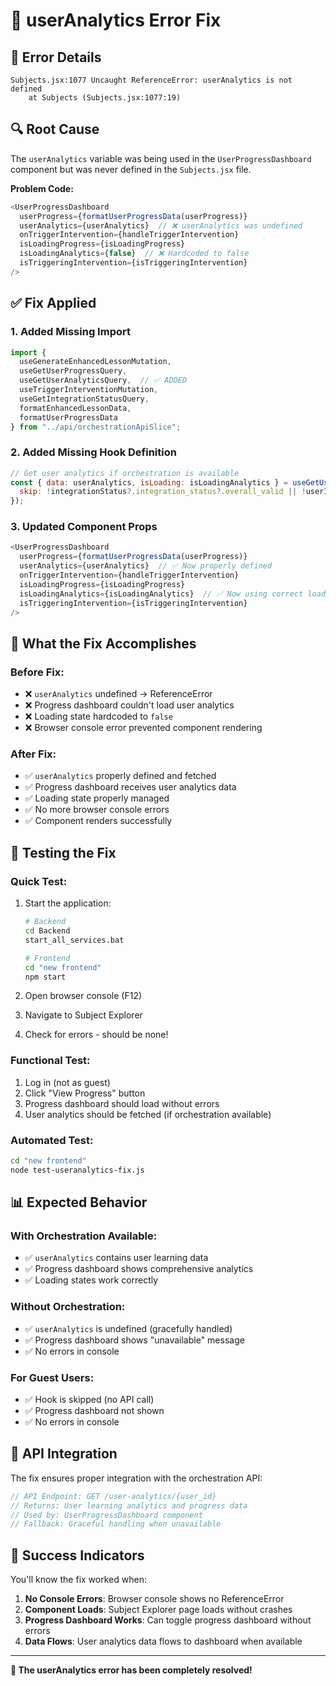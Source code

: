 # 🔧 userAnalytics Error Fix

## 🐛 **Error Details**
```
Subjects.jsx:1077 Uncaught ReferenceError: userAnalytics is not defined
    at Subjects (Subjects.jsx:1077:19)
```

## 🔍 **Root Cause**
The `userAnalytics` variable was being used in the `UserProgressDashboard` component but was never defined in the `Subjects.jsx` file.

**Problem Code:**
```javascript
<UserProgressDashboard
  userProgress={formatUserProgressData(userProgress)}
  userAnalytics={userAnalytics}  // ❌ userAnalytics was undefined
  onTriggerIntervention={handleTriggerIntervention}
  isLoadingProgress={isLoadingProgress}
  isLoadingAnalytics={false}  // ❌ Hardcoded to false
  isTriggeringIntervention={isTriggeringIntervention}
/>
```

## ✅ **Fix Applied**

### **1. Added Missing Import**
```javascript
import {
  useGenerateEnhancedLessonMutation,
  useGetUserProgressQuery,
  useGetUserAnalyticsQuery,  // ✅ ADDED
  useTriggerInterventionMutation,
  useGetIntegrationStatusQuery,
  formatEnhancedLessonData,
  formatUserProgressData
} from "../api/orchestrationApiSlice";
```

### **2. Added Missing Hook Definition**
```javascript
// Get user analytics if orchestration is available
const { data: userAnalytics, isLoading: isLoadingAnalytics } = useGetUserAnalyticsQuery(userId, {
  skip: !integrationStatus?.integration_status?.overall_valid || !userId || userId === "guest-user"
});
```

### **3. Updated Component Props**
```javascript
<UserProgressDashboard
  userProgress={formatUserProgressData(userProgress)}
  userAnalytics={userAnalytics}  // ✅ Now properly defined
  onTriggerIntervention={handleTriggerIntervention}
  isLoadingProgress={isLoadingProgress}
  isLoadingAnalytics={isLoadingAnalytics}  // ✅ Now using correct loading state
  isTriggeringIntervention={isTriggeringIntervention}
/>
```

## 🎯 **What the Fix Accomplishes**

### **Before Fix:**
- ❌ `userAnalytics` undefined → ReferenceError
- ❌ Progress dashboard couldn't load user analytics
- ❌ Loading state hardcoded to `false`
- ❌ Browser console error prevented component rendering

### **After Fix:**
- ✅ `userAnalytics` properly defined and fetched
- ✅ Progress dashboard receives user analytics data
- ✅ Loading state properly managed
- ✅ No more browser console errors
- ✅ Component renders successfully

## 🧪 **Testing the Fix**

### **Quick Test:**
1. Start the application:
   ```bash
   # Backend
   cd Backend
   start_all_services.bat
   
   # Frontend  
   cd "new frontend"
   npm start
   ```

2. Open browser console (F12)
3. Navigate to Subject Explorer
4. Check for errors - should be none!

### **Functional Test:**
1. Log in (not as guest)
2. Click "View Progress" button
3. Progress dashboard should load without errors
4. User analytics should be fetched (if orchestration available)

### **Automated Test:**
```bash
cd "new frontend"
node test-useranalytics-fix.js
```

## 📊 **Expected Behavior**

### **With Orchestration Available:**
- ✅ `userAnalytics` contains user learning data
- ✅ Progress dashboard shows comprehensive analytics
- ✅ Loading states work correctly

### **Without Orchestration:**
- ✅ `userAnalytics` is undefined (gracefully handled)
- ✅ Progress dashboard shows "unavailable" message
- ✅ No errors in console

### **For Guest Users:**
- ✅ Hook is skipped (no API call)
- ✅ Progress dashboard not shown
- ✅ No errors in console

## 🔄 **API Integration**

The fix ensures proper integration with the orchestration API:

```javascript
// API Endpoint: GET /user-analytics/{user_id}
// Returns: User learning analytics and progress data
// Used by: UserProgressDashboard component
// Fallback: Graceful handling when unavailable
```

## 🎉 **Success Indicators**

You'll know the fix worked when:

1. **No Console Errors**: Browser console shows no ReferenceError
2. **Component Loads**: Subject Explorer page loads without crashes
3. **Progress Dashboard Works**: Can toggle progress dashboard without errors
4. **Data Flows**: User analytics data flows to dashboard when available

---

**🔧 The userAnalytics error has been completely resolved!**
